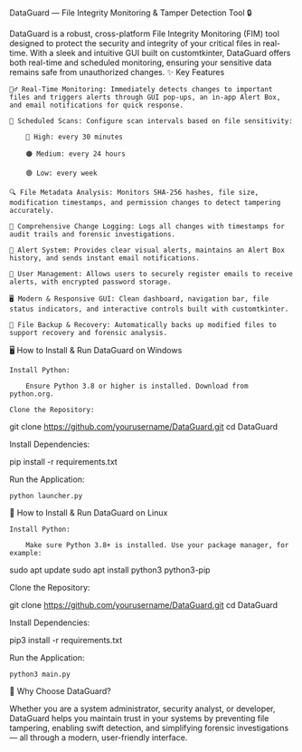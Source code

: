 DataGuard — File Integrity Monitoring & Tamper Detection Tool 🔒

DataGuard is a robust, cross-platform File Integrity Monitoring (FIM) tool designed to protect the security and integrity of your critical files in real-time. With a sleek and intuitive GUI built on customtkinter, DataGuard offers both real-time and scheduled monitoring, ensuring your sensitive data remains safe from unauthorized changes.
✨ Key Features

    🕵️‍♂️ Real-Time Monitoring: Immediately detects changes to important files and triggers alerts through GUI pop-ups, an in-app Alert Box, and email notifications for quick response.

    📅 Scheduled Scans: Configure scan intervals based on file sensitivity:

        🔴 High: every 30 minutes

        🟠 Medium: every 24 hours

        🟢 Low: every week

    🔍 File Metadata Analysis: Monitors SHA-256 hashes, file size, modification timestamps, and permission changes to detect tampering accurately.

    📜 Comprehensive Change Logging: Logs all changes with timestamps for audit trails and forensic investigations.

    🚨 Alert System: Provides clear visual alerts, maintains an Alert Box history, and sends instant email notifications.

    👥 User Management: Allows users to securely register emails to receive alerts, with encrypted password storage.

    🖥️ Modern & Responsive GUI: Clean dashboard, navigation bar, file status indicators, and interactive controls built with customtkinter.

    💾 File Backup & Recovery: Automatically backs up modified files to support recovery and forensic analysis.

🖥️ How to Install & Run DataGuard on Windows

    Install Python:

        Ensure Python 3.8 or higher is installed. Download from python.org.

    Clone the Repository:

git clone https://github.com/yourusername/DataGuard.git
cd DataGuard

Install Dependencies:

pip install -r requirements.txt

Run the Application:

    python launcher.py

🐧 How to Install & Run DataGuard on Linux

    Install Python:

        Make sure Python 3.8+ is installed. Use your package manager, for example:

sudo apt update
sudo apt install python3 python3-pip

Clone the Repository:

git clone https://github.com/yourusername/DataGuard.git
cd DataGuard

Install Dependencies:

pip3 install -r requirements.txt

Run the Application:

    python3 main.py

🔐 Why Choose DataGuard?

Whether you are a system administrator, security analyst, or developer, DataGuard helps you maintain trust in your systems by preventing file tampering, enabling swift detection, and simplifying forensic investigations — all through a modern, user-friendly interface.
